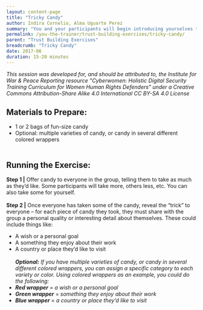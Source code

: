```yaml
---
layout: content-page
title: "Tricky Candy"
author: Indira Cornelio, Alma Uguarte Perez
summary: "You and your participants will begin introducing yourselves to one another in this icebreaker exercise, which is built around an interactive game that encourages participants to get to know each other beyond just names."
permalink: /you-the-trainer/trust-building-exercises/tricky-candy/
parent: "Trust Building Exercises"
breadcrumb: "Tricky Candy"
date: 2017-06
duration: 15-20 minutes
---
```

*This session was developed for, and should be attributed to, the Institute for War & Peace Reporting resource "Cyberwomen: Holistic Digital Security Training Curriculum for Women Human Rights Defenders" under a Creative Commons Attribution-Share Alike 4.0 International CC BY-SA 4.0 License*

## Materials to Prepare: 
- 1 or 2 bags of fun-size candy
- Optional: multiple varieties of candy, or candy in several different colored wrappers
<br><br>

## Running the Exercise:
**Step 1 |** Offer candy to everyone in the group, telling them to take as much as they’d like. Some participants will take more, others less, etc. You can also take some for yourself.
<br><br>
**Step 2 |** Once everyone has taken some of the candy, reveal the “trick” to everyone – for each piece of candy they took, they must share with the group a personal quality or interesting detail about themselves. These could include things like:
- A wish or a personal goal
- A something they enjoy about their work 
- A country or place they’d like to visit
<br><br>
***Optional:*** *If you have multiple varieties of candy, or candy in several different colored wrappers, you can assign a specific category to each variety or color. Using colored wrappers as an example, you could do the following:*
- ***Red wrapper*** = *a wish or a personal goal*
- ***Green wrapper*** = *something they enjoy about their work*
- ***Blue wrapper*** = *a country or place they’d like to visit*

